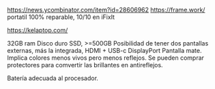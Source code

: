 https://news.ycombinator.com/item?id=28606962
https://frame.work/
portatil 100% reparable, 10/10 en iFixIt

https://kelaptop.com/



32GB ram
Disco duro SSD, >=500GB
Posibilidad de tener dos pantallas externas, más la integrada, HDMI + USB-c DisplayPort
Pantalla mate. Implica colores menos vivos pero menos reflejos.
Se pueden comprar protectores para comvertir las brillantes en antireflejos.

Batería adecuada al procesador.
